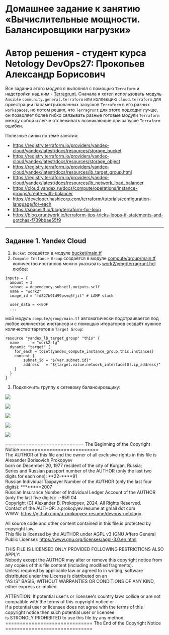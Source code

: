 # Домашнее задание к занятию «Вычислительные мощности. Балансировщики нагрузки»  
# Автор решения - студент курса Netology DevOps27: Прокопьев Александр Борисович

Все задания этого модуля я выполнял с помощью `Terraform` и надстройки над ним - [Terragrunt](https://spacelift.io/blog/terragrunt-vs-terraform).
Сначала я хотел использовать модуль `Ansible` `community.general.terraform` или коллекцию `cloud.terraform` для оркестрации параметризованных запусков `Terraform` в его разных `workspaces`, но потом решил, что `Terragrunt` для этого подходит лучше, он позволяет более гибко связывать разные готовые модули `Terraform` между собой и легче отслеживать возникающие при запуске `Terraform` ошибки.

Полезные линки по теме занятия:
 * https://registry.terraform.io/providers/yandex-cloud/yandex/latest/docs/resources/storage_bucket
 * https://registry.terraform.io/providers/yandex-cloud/yandex/latest/docs/resources/storage_object
 * https://registry.terraform.io/providers/yandex-cloud/yandex/latest/docs/resources/lb_target_group.html
 * https://registry.terraform.io/providers/yandex-cloud/yandex/latest/docs/resources/lb_network_load_balancer
 * https://cloud.yandex.ru/docs/compute/operations/instance-groups/create-with-balancer
 * https://developer.hashicorp.com/terraform/tutorials/configuration-language/for-each
 * https://spacelift.io/blog/terraform-for-loop
 * https://blog.gruntwork.io/terraform-tips-tricks-loops-if-statements-and-gotchas-f739bbae55f9

---
## Задание 1. Yandex Cloud 

1. `Bucket` создаётся в модуле [bucket/main.tf](src/terraform/bucket/main.tf)
2. `Compute Instance Group` создаётся в модуле [compute/group/main.tf](src/terraform/compute/group/main.tf)
количество инстансов можно указывать [work2/vmg/terragrunt.hcl](src/terragrunt/work2/vmg/terragrunt.hcl) любое:  
```
inputs = {
  amount = 3
  subnet = dependency.subnet1.outputs.self
  name = "work2"
  image_id = "fd827b91d99psvq5fjit" # LAMP stack

  user_data = <<EOF
  ...
```
мой модуль `compute/group/main.tf` автоматически подстраивается под любое количество инстансов и с помощью итераторов создаёт нужное количество таргетов в `Target Group`:
```
resource "yandex_lb_target_group" "this" {
  name      = "work2-tg"
  dynamic "target" {
    for_each = toset(yandex_compute_instance_group.this.instances)
    content {
        subnet_id = "${var.subnet.id}"
        address   = "${target.value.network_interface[0].ip_address}"
    }
  }
}
```
 
3. Подключить группу к сетевому балансировщику:

![](images/work2-terraform.png)

![](images/work2-instances.png)

![](images/work2-tg.png)

![](images/work2-nlb.png)

![](images/work2-browsers.png)

=========================== The Beginning of the Copyright Notice ===========================  
 The AUTHOR of this file and the owner of all exclusive rights in this file is Alexander Borisovich Prokopyev  
 born on December 20, 1977 resident of the city of Kurgan, Russia;  
 Series and Russian passport number of the AUTHOR (only the last two digits for each one): **22-****91  
 Russian Individual Taxpayer Number of the AUTHOR (only the last four digits): ********2007  
 Russian Insurance Number of Individual Ledger Account of the AUTHOR (only the last five digits): ***-***-859 04  
 Copyright (C) Alexander B. Prokopyev, 2024, All Rights Reserved.  
 Contact of the AUTHOR: a.prokopyev.resume at gmail dot com  
 WWW: https://github.com/a-prokopyev-resume/devops-netology  
  
 All source code and other content contained in this file is protected by copyright law.  
 This file is licensed by the AUTHOR under AGPL v3 (GNU Affero General Public License): https://www.gnu.org/licenses/agpl-3.0.en.html  
  
 THIS FILE IS LICENSED ONLY PROVIDED FOLLOWING RESTRICTIONS ALSO APPLY:  
 Nobody except the AUTHOR may alter or remove this copyright notice from any copies of this file content (including modified fragments).  
 Unless required by applicable law or agreed to in writing, software distributed under the License is distributed on an  
 "AS IS" BASIS, WITHOUT WARRANTIES OR CONDITIONS OF ANY KIND, either express or implied.   
  
 ATTENTION: If potential user's or licensee's country laws collide or are not compatible with the terms of this copyright notice or   
 if a potential user or licensee does not agree with the terms of this copyright notice then such potential user or licensee    
 is STRONGLY PROHIBITED to use this file by any method.  
============================== The End of the Copyright Notice ==============================  